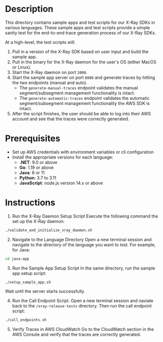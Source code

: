 # Description
This directory contains sample apps and test scripts for our X-Ray SDKs in various languages.
These sample apps and test scripts provide a simple sanity test for the end-to-end trace generation process of our X-Ray SDKs.

At a high-level, the test scripts will:
1. Pull in a version of the X-Ray SDK based on user input and build the sample app.
2. Pull in the binary for the X-Ray daemon for the user's OS (either MacOS or Linux).
3. Start the X-Ray daemon on port `2000`.
4. Start the sample app server on port `8080` and generate traces by hitting the two endpoints (manual and auto).
    - The `generate-manual-traces` endpoint validates the manual segment/subsegment management functionality is intact.
    - The `generate-automatic-traces` endpoint validates the automatic segment/subsegment management functionality the AWS SDK is intact.
5. After the script finishes, the user should be able to log into their AWS account and see that the traces 
   were correctly generated.

# Prerequisites
- Set up AWS credentials with environment variables or cli configuration
- Install the appropriate versions for each language:
    - **.NET**: 9.0 or above
    - **Go**: 1.19 or above
    - **Java**: 8 or 11
    - **Python**: 3.7 to 3.11
    - **JavaScript**: node.js version 14.x or above

# Instructions
1. Run the X-Ray Daemon Setup Script
Execute the following command the set up the X-Ray daemon:
```bash
./validate_and_initialize_xray_daemon.sh
```

2. Navigate to the Language Directory
Open a new terminal session and navigate to the directory of the language you want to test. For example, for Java:
```bash
cd java-app
```

3. Run the Sample App Setup Script
In the same directory, run the sample app setup script:
```bash
./setup_sample_app.sh
```
Wait until the server starts successfully.

4. Run the Call Endpoint Script.
Open a new terminal session and naviate back to the `/xray-release-tests` directory. Then run the call endpoint script:
```bash
./call_endpoints.sh
```

5. Verify Traces in AWS CloudWatch
Go to the CloudWatch section in the AWS Console and verify that the traces are correctly generated.
